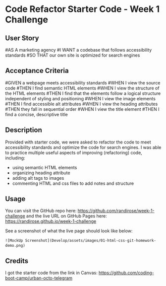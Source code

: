 # Code Refactor Starter Code - Week 1 Challenge

## User Story

#AS A marketing agency
#I WANT a codebase that follows accessibility standards
#SO THAT our own site is optimized for search engines

## Acceptance Criteria

#GIVEN a webpage meets accessibility standards
#WHEN I view the source code
#THEN I find semantic HTML elements
#WHEN I view the structure of the HTML elements
#THEN I find that the elements follow a logical structure independent of styling and positioning
#WHEN I view the image elements
#THEN I find accessible alt attributes
#WHEN I view the heading attributes
#THEN they fall in sequential order
#WHEN I view the title element
#THEN I find a concise, descriptive title

## Description

Provided with starter code, we were asked to refactor the code to meet accessibility standards and optimize the code for search engines. I was able to practice multiple useful aspects of improving (refactoring) code, including:
- using semantic HTML elements
- organizing heading attribute
- adding alt tags to images
- commenting HTML and css files to add notes and structure


## Usage

You can visit the GitHub repo here: https://github.com/randirose/week-1-challenge
and the live URL on GitHub Pages here: https://randirose.github.io/week-1-challenge

See a screenshot of what the live page should look like below:
  
    ![MockUp Screenshot](Develop/assets/images/01-html-css-git-homework-demo.png)
  

## Credits

I got the starter code from the link in Canvas: https://github.com/coding-boot-camp/urban-octo-telegram

